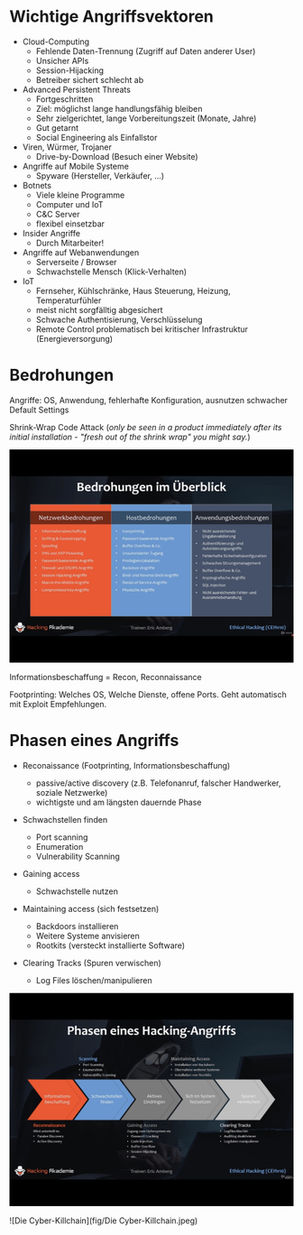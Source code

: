 # Wichtige Angriffsvektoren

- Cloud-Computing
  - Fehlende Daten-Trennung (Zugriff auf Daten anderer User)
  - Unsicher APIs
  - Session-Hijacking
  - Betreiber sichert schlecht ab
- Advanced Persistent Threats
  - Fortgeschritten
  - Ziel: möglichst lange handlungsfähig bleiben
  - Sehr zielgerichtet, lange Vorbereitungszeit (Monate, Jahre)
  - Gut getarnt
  - Social Engineering als Einfallstor
- Viren, Würmer, Trojaner
  - Drive-by-Download (Besuch einer Website)
- Angriffe auf Mobile Systeme
  - Spyware (Hersteller, Verkäufer, ...)
- Botnets
  - Viele kleine Programme
  - Computer und IoT
  - C&C Server
  - flexibel einsetzbar
- Insider Angriffe
  - Durch Mitarbeiter!
- Angriffe auf Webanwendungen
  - Serverseite / Browser
  - Schwachstelle Mensch (Klick-Verhalten)
- IoT
  - Fernseher, Kühlschränke, Haus Steuerung, Heizung, Temperaturfühler
  - meist nicht sorgfälltig abgesichert
  - Schwache Authentisierung, Verschlüsselung
  - Remote Control problematisch bei kritischer Infrastruktur (Energieversorgung)



# Bedrohungen

Angriffe: OS, Anwendung, fehlerhafte Konfiguration, ausnutzen schwacher Default Settings

Shrink-Wrap Code Attack (*only be seen in a product immediately after its initial installation - "fresh out of the shrink wrap" you might say.*)



![IMG_BE3F0D46F2E4-1](fig/IMG_BE3F0D46F2E4-1.jpeg)



Informationsbeschaffung = Recon, Reconnaissance

Footprinting: Welches OS, Welche Dienste, offene Ports. Geht automatisch mit Exploit Empfehlungen.



# Phasen eines Angriffs

- Reconaissance (Footprinting, Informationsbeschaffung)

  - passive/active discovery (z.B. Telefonanruf, falscher Handwerker, soziale Netzwerke)
  - wichtigste und am längsten dauernde Phase

- Schwachstellen finden

  - Port scanning
  - Enumeration
  - Vulnerability Scanning

- Gaining access

  - Schwachstelle nutzen

- Maintaining access (sich festsetzen)

  - Backdoors installieren
  - Weitere Systeme anvisieren
  - Rootkits (versteckt installierte Software)

- Clearing Tracks (Spuren verwischen)

  - Log Files löschen/manipulieren

  

![IMG_8DF01DADCDAB-1](fig/IMG_8DF01DADCDAB-1.jpeg)



![Die Cyber-Killchain](fig/Die Cyber-Killchain.jpeg)

